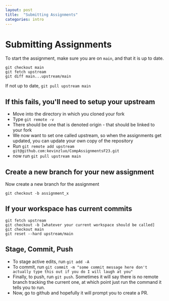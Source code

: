 ```yaml
---
layout: post
title:  "Submitting Assignments"
categories: intro
---
```



Submitting Assignments
======================

To start the assignment, make sure you are on `main`, and that it is up to date.

    git checkout main
    git fetch upstream
    git diff main...upstream/main

If not up to date, `git pull upstream main`

If this fails, you'll need to setup your upstream
-------------------------------------------------

- Move into the directory in which you cloned your fork
- Type `git remote -v`
- There should be one that is denoted origin - that should be linked to your fork
- We now want to set one called upstream, so when the assignments get updated, you can update your own copy of the repository
- Run `git remote add upstream git@github.com:kevinzluo/CompAssignmentsF23.git`
- now run `git pull upstream main`


Create a new branch for your new assignment
-------------------------------------------

Now create a new branch for the assignment

    git checkout -b assignment_x

If your workspace has current commits
-------------------------------------

    git fetch upstream
    git checkout -b [whatever your current workspace should be called]
    git checkout main
    git reset --hard upstream/main

Stage, Commit, Push
-------------------
- To stage active edits, run `git add -A`
- To commit, run `git commit -m "some commit message here don't actually type this out if you do I will laugh at you"`
- Finally, to push, run `git push`. Sometimes it will say there is no remote branch tracking the current one, at which point just run the command it tells you to run.
- Now, go to github and hopefully it will prompt you to create a PR. 
